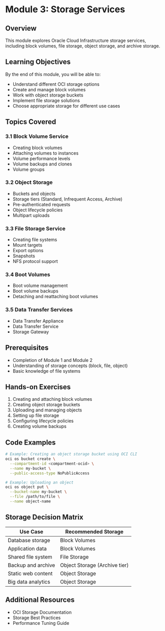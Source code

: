 # Module 3: Storage Services

## Overview

This module explores Oracle Cloud Infrastructure storage services, including block volumes, file storage, object storage, and archive storage.

## Learning Objectives

By the end of this module, you will be able to:
- Understand different OCI storage options
- Create and manage block volumes
- Work with object storage buckets
- Implement file storage solutions
- Choose appropriate storage for different use cases

## Topics Covered

### 3.1 Block Volume Service
- Creating block volumes
- Attaching volumes to instances
- Volume performance levels
- Volume backups and clones
- Volume groups

### 3.2 Object Storage
- Buckets and objects
- Storage tiers (Standard, Infrequent Access, Archive)
- Pre-authenticated requests
- Object lifecycle policies
- Multipart uploads

### 3.3 File Storage Service
- Creating file systems
- Mount targets
- Export options
- Snapshots
- NFS protocol support

### 3.4 Boot Volumes
- Boot volume management
- Boot volume backups
- Detaching and reattaching boot volumes

### 3.5 Data Transfer Services
- Data Transfer Appliance
- Data Transfer Service
- Storage Gateway

## Prerequisites

- Completion of Module 1 and Module 2
- Understanding of storage concepts (block, file, object)
- Basic knowledge of file systems

## Hands-on Exercises

1. Creating and attaching block volumes
2. Creating object storage buckets
3. Uploading and managing objects
4. Setting up file storage
5. Configuring lifecycle policies
6. Creating volume backups

## Code Examples

```bash
# Example: Creating an object storage bucket using OCI CLI
oci os bucket create \
  --compartment-id <compartment-ocid> \
  --name my-bucket \
  --public-access-type NoPublicAccess

# Example: Uploading an object
oci os object put \
  --bucket-name my-bucket \
  --file /path/to/file \
  --name object-name
```

## Storage Decision Matrix

| Use Case | Recommended Storage |
|----------|-------------------|
| Database storage | Block Volumes |
| Application data | Block Volumes |
| Shared file system | File Storage |
| Backup and archive | Object Storage (Archive tier) |
| Static web content | Object Storage |
| Big data analytics | Object Storage |

## Additional Resources

- OCI Storage Documentation
- Storage Best Practices
- Performance Tuning Guide
